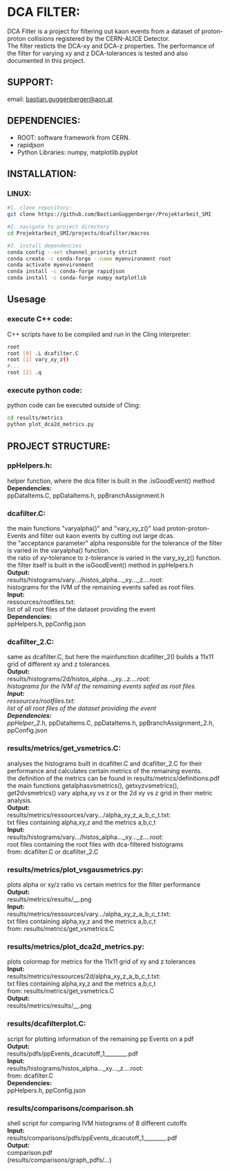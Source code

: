 # DCA FILTER:
DCA Filter is a project for filtering out kaon events from a dataset of proton-proton collisions registered by the CERN-ALICE Detector.  
The filter resticts the DCA-xy and DCA-z properties. The performance of the filter for varying xy and z DCA-tolerances is tested and also documented in this project.

## SUPPORT:
email: bastian.guggenberger@aon.at

## DEPENDENCIES:
- ROOT: software framework from CERN.  
- rapidjson  
- Python Libraries: numpy, matplotlib.pyplot  

## INSTALLATION:
### LINUX:
```bash
#1. clone repository:
git clone https://github.com/BastianGuggenberger/Projektarbeit_SMI

#2. navigate to project directory
cd Projektarbeit_SMI/projects/dcafilter/macros

#3. install dependencies
conda config --set channel_priority strict
conda create -c conda-forge --name myenvironment root
conda activate myenvironment
conda install -c conda-forge rapidjson
conda install -c conda-forge numpy matplotlib
```

## Usesage
### execute C++ code:
C++ scripts have to be compiled and run in the Cling interpreter:
```bash
root
root [0] .L dcafilter.C
root [1] vary_xy_z()
#...
root [2] .q
```
### execute python code:
python code can be executed outside of Cling:
```bash
cd results/metrics
python plot_dca2d_metrics.py
```

    

## PROJECT STRUCTURE:

### ppHelpers.h:
helper function, where the dca filter is built in the .isGoodEvent() method  
**Dependencies:**  
ppDataItems.C, ppDataItems.h, ppBranchAssignment.h  


### dcafilter.C:
the main functions "varyalpha()" and "vary_xy_z()" load proton-proton-Events and filter out kaon events by cutting out large dcas.  
the "acceptance parameter" alpha responsible for the tolerance of the filter is varied in the varyalpha() function.  
the ratio of xy-tolerance to z-tolerance is varied in the vary_xy_z() function.  
the filter itself is built in the isGoodEvent() method in ppHelpers.h  
**Output:**  
results/histograms/vary.../histos_alpha..._xy..._z....root:  
histograms for the IVM of the remaining events safed as root files.  
**Input:**  
ressources/rootfiles.txt:  
    list of all root files of the dataset providing the event  
**Dependencies:**  
ppHelpers.h, ppConfig.json  


### dcafilter_2.C:
same as dcafilter.C, but here the mainfunction dcafilter_2() builds a 11x11 grid of different xy and z tolerances.  
**Output:**  
results/histograms/2d/histos_alpha..._xy..._z....root:  
    histograms for the IVM of the remaining events safed as root files.  
**Input:**  
ressources/rootfiles.txt:  
    list of all root files of the dataset providing the event  
**Dependencies:**  
ppHelper_2_.h, ppDataItems.C, ppDataItems.h, ppBranchAssignment_2.h, ppConfig.json  


### results/metrics/get_vsmetrics.C:
analyses the histograms built in dcafilter.C and dcafilter_2.C for their performance and calculates certain metrics of the remaining events.  
the definition of the metrics can be found in results/metrics/definitions.pdf  
the main functions getalphasvsmetrics(), getxyzvsmetrics(), get2dvsmetrics() vary alpha,xy vs z or the 2d xy vs z grid in their metric analysis.  
**Output:**  
results/metrics/ressources/vary.../alpha_xy_z_a_b_c_t.txt:  
    txt files containing alpha,xy,z and the metrics a,b,c,t  
**Input:**  
results/histograms/vary.../histos_alpha..._xy..._z....root:  
    root files containing the root files with dca-filtered histograms  
    from: dcafilter.C or dcafilter_2.C  
    

### results/metrics/plot_vsgausmetrics.py:
plots alpha or xy/z ratio vs certain metrics for the filter performance  
**Output:**  
results/metrics/results/__.png  
**Input:**  
results/metrics/ressources/vary.../alpha_xy_z_a_b_c_t.txt:  
    txt files containing alpha,xy,z and the metrics a,b,c,t  
    from: results/metrics/get_vsmetrics.C  


### results/metrics/plot_dca2d_metrics.py:
plots colormap for metrics for the 11x11 grid of xy and z tolerances  
**Input:**  
results/metrics/ressources/2d/alpha_xy_z_a_b_c_t.txt:  
    txt files containing alpha,xy,z and the metrics a,b,c,t  
    from: results/metrics/get_vsmetrics.C  
**Output:**  
results/metrics/results/__.png  


### results/dcafilterplot.C:
script for plotting information of the remaining pp Events on a pdf  
**Output:**  
results/pdfs/ppEvents_dcacutoff_1________.pdf  
**Input:**  
results/histograms/histos_alpha..._xy..._z....root:  
    from: dcafilter.C  
**Dependencies:**  
ppHelpers.h, ppConfig.json  


### results/comparisons/comparison.sh
shell script for comparing IVM histograms of 8 different cutoffs  
**Input:**  
results/comparisons/pdfs/ppEvents_dcacutoff_1________.pdf  
**Output:**  
comparison.pdf  
(results/comparisons/graph_pdfs/...)  

